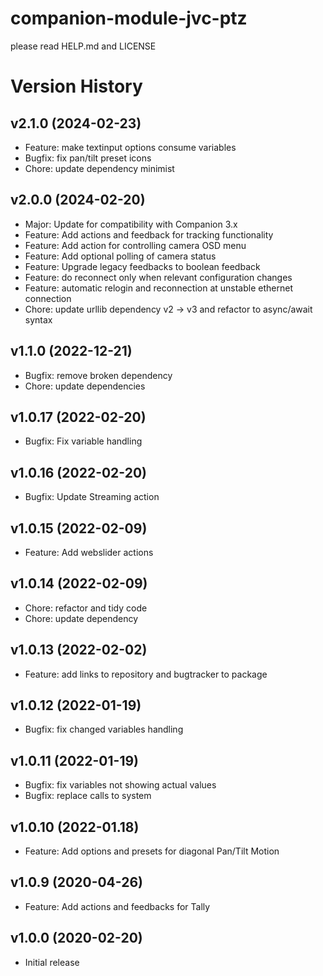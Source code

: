 # companion-module-jvc-ptz
please read HELP.md and LICENSE

# Version History

## v2.1.0 (2024-02-23)

- Feature: make textinput options consume variables
- Bugfix: fix pan/tilt preset icons
- Chore: update dependency minimist

## v2.0.0 (2024-02-20)
- Major: Update for compatibility with Companion 3.x
- Feature: Add actions and feedback for tracking functionality
- Feature: Add action for controlling camera OSD menu
- Feature: Add optional polling of camera status
- Feature: Upgrade legacy feedbacks to boolean feedback
- Feature: do reconnect only when relevant configuration changes
- Feature: automatic relogin and reconnection at unstable ethernet connection
- Chore: update urllib dependency v2 -> v3 and refactor to async/await syntax

## v1.1.0 (2022-12-21)
- Bugfix: remove broken dependency
- Chore: update dependencies

## v1.0.17 (2022-02-20)
- Bugfix: Fix variable handling

## v1.0.16 (2022-02-20)
- Bugfix: Update Streaming action

## v1.0.15 (2022-02-09)
- Feature: Add webslider actions

## v1.0.14 (2022-02-09)
- Chore: refactor and tidy code
- Chore: update dependency

## v1.0.13 (2022-02-02)
- Feature: add links to repository and bugtracker to package

## v1.0.12 (2022-01-19)
- Bugfix: fix changed variables handling

## v1.0.11 (2022-01-19)
- Bugfix: fix variables not showing actual values
- Bugfix: replace calls to system

## v1.0.10 (2022-01.18)
- Feature: Add options and presets for diagonal Pan/Tilt Motion

## v1.0.9 (2020-04-26)
- Feature: Add actions and feedbacks for Tally 

## v1.0.0 (2020-02-20)
- Initial release
